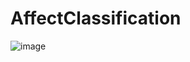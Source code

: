 # AffectClassification

![image](https://github.com/nanhungrybin/AffectClassification/assets/97181397/a02ed4ee-17ce-4ff5-97a9-bf95770b0909)


